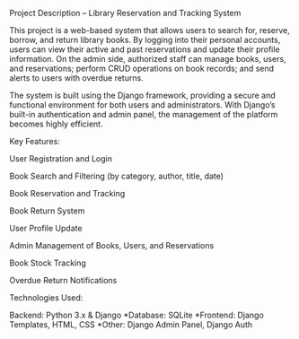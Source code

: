 Project Description – Library Reservation and Tracking System


This project is a web-based system that allows users to search for, reserve, borrow, and return library books. By logging into their personal accounts, users can view their active and past reservations and update their profile information. On the admin side, authorized staff can manage books, users, and reservations; perform CRUD operations on book records; and send alerts to users with overdue returns.


The system is built using the Django framework, providing a secure and functional environment for both users and administrators. With Django’s built-in authentication and admin panel, the management of the platform becomes highly efficient.


Key Features:

User Registration and Login


Book Search and Filtering (by category, author, title, date)


Book Reservation and Tracking


Book Return System


User Profile Update


Admin Management of Books, Users, and Reservations


Book Stock Tracking


Overdue Return Notifications


Technologies Used:

Backend: Python 3.x & Django
*Database: SQLite
*Frontend: Django Templates, HTML, CSS
*Other: Django Admin Panel, Django Auth
